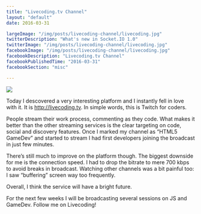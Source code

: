 ```yaml
---
title: "Livecoding.tv Channel"
layout: "default"
date: 2016-03-31

largeImage: "/img/posts/livecoding-channel/livecoding.jpg"
twitterDescription: "What's new in Socket.IO 1.0"
twitterImage: "/img/posts/livecoding-channel/livecoding.jpg"
facebookImage: "/img/posts/livecoding-channel/livecoding.jpg"
facebookDescription: "Livecoding.tv Channel"
facebookPublishedTime: "2016-03-31"
facebookSection: "misc"

---
```

<img src="/img/posts/livecoding-channel/livecoding.jpg" class="cover"/>

Today I descovered a very interesting platform and I instantly fell in love with it. It is <a href="http://livecoding.tv">http://livecoding.tv</a>. In simple words, this is Twitch for coders. 

People stream their work process, commenting as they code. What makes it better than the other streaming services is the clear targeting on code, social and discovery features. Once I marked my channel as “HTML5 GameDev” and started to stream I had first developers joining the broadcast in just few minutes.

There’s still much to improve on the platform though. The biggest downside for me is the connection speed. I had to drop the bitrate to mere 700 kbps to avoid breaks in broadcast. Watching other channels was a bit painful too: I saw “buffering”  screen way too frequently.

Overall, I think the service will have a bright future. 

For the next few weeks I will be broadcasting several sessions on JS and GameDev. Follow me on Livecoding!